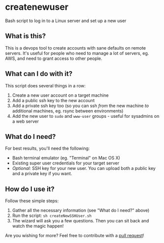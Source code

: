 # createnewuser
Bash script to log in to a Linux server and set up a new user

## What is this?

This is a devops tool to create accounts with sane defaults on remote servers.  It's useful for people who need to manage a lot of servers, eg. AWS, and need to grant access to other people.

## What can I do with it?

This script does several things in a row:

1. Create a new user account on a target machine
1. Add a public ssh key to the new account
1. Add a private ssh key too (so you can ssh *from* the new machine *to* additional machines, eg. rsync between environments)
1. Add the new user to `sudo` and `www-user` groups - useful for sysadmins on a web server

## What do I need?

For best results, you'll need the following:

- Bash terminal emulator (eg. "Terminal" on Mac OS X)
- Existing super user credentials for your target server
- *Optional:* SSH key for your new user.  You can upload both a public key and a private key if you want.

## How do I use it?

Follow these simple steps:
1. Gather all the necessary information (see "What do I need?" above)
1. Run the script: `sh createNewSSHUser.sh`
1. The wizard will ask you a few questions.  Then you can sit back and watch the magic happen!

Are you wishing for more?  Feel free to contribute with a [pull request](https://github.com/Exygy/createnewuser/compare)!
